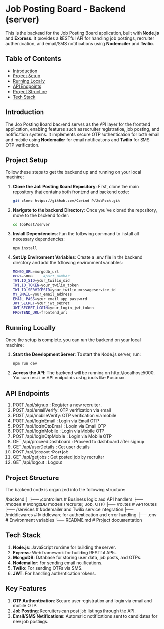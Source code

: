 # Job Posting Board - Backend (server)
This is the backend for the Job Posting Board application, built with **Node.js** and **Express**. It provides a RESTful API for handling job postings, recruiter authentication, and email/SMS notifications using **Nodemailer** and **Twilio**.

## Table of Contents
- [Introduction](#introduction)
- [Project Setup](#project-setup)
- [Running Locally](#running-locally)
- [API Endpoints](#api-endpoints)
- [Project Structure](#project-structure)
- [Tech Stack](#tech-stack)


## Introduction

The Job Posting Board backend serves as the API layer for the frontend application, enabling features such as recruiter registration, job posting, and notification systems. It implements secure OTP authentication for both email and mobile using **Nodemailer** for email notifications and **Twilio** for SMS OTP verification.

## Project Setup

Follow these steps to get the backend up and running on your local machine:

1. **Clone the Job Posting Board Repository**:
   First, clone the main repository that contains both frontend and backend code:
   ```bash
   git clone https://github.com/Govind-P/JobPost.git
2. **Navigate to the backend Directory**: 
    Once you've cloned the repository, move to the backend folder:
    ```bash
    cd JobPost/server 
3. **Install Dependencies**: 
    Run the following command to install all necessary dependencies:
    ```bash
    npm install
4. **Set Up Environment Variables**: 
    Create a .env file in the backend directory and add the following environment variables:
    ```bash
    MONGO_URL=mongodb_url                  
    PORT=5000     #port_number                           
    TWILIO_SID=your_twilio_sid   
    TWILIO_TOKEN=your_twilio_token   
    TWILIO_SERVICESID=your_twilio_messageservice_id 
    MY_EMAIL=your_email_address     
    EMAIL_PASS=your_email_app_password     
    JWT_SECRET=your_jwt_secret             
    JWT_SECRET_LOGIN=your_login_jwt_token  
    FRONTEND_URL=frontend_url

## Running Locally
Once the setup is complete, you can run the backend on your local machine:

1. **Start the Development Server**:
    To start the Node.js server, run:
    ```bash
    npm run dev
2. **Access the API**: 
    The backend will be running on http://localhost:5000. You can test the API endpoints using tools like Postman.

## API Endpoints
    
1. POST /api/signup : Register a new recruiter .
2. POST /api/emailVerify: OTP verification via email
3. POST /api/mobileVerify: OTP verification via mobile
4. POST /api/loginEmail : Login via Email OTP
5. POST /api/loginOtpEmail : Login via Email OTP
4. POST /api/loginMobile : Login via Mobile OTP
5. POST /api/loginOtpMobile : Login via Mobile OTP
6. GET /api/proceedDashboard : Proceed to dashboard after signup
6. GET /api/userDetails : Get user details
8. POST /api/jobpost :Post job
6. GET /api/getjobs : Get posted job by recruiter
10. GET /api/logout : Logout


## Project Structure
The backend code is organized into the following structure:

/backend
│
├── /controllers         # Business logic and API handlers
├── /models              # MongoDB models (recruiter, Job, OTP)
├── /routes              # API routes 
├── /services            # Nodemailer and Twilio service integration
├── /middlewares         # Middleware for authentication and error handling
├── .env                 # Environment variables
└── README.md            # Project documentation


## Tech Stack
1. **Node.js**: JavaScript runtime for building the server.
2. **Express**: Web framework for building RESTful APIs.
3. **MongoDB**: Database for storing user data, job posts, and OTPs.
4. **Nodemailer**: For sending email notifications.
5. **Twilio**: For sending OTPs via SMS.
6. **JWT**: For handling authentication tokens.


 ## Key Features
1. **OTP Authentication**: Secure user registration and login via email and mobile OTP.
2. **Job Posting**: Recruiters can post job listings through the API.
4. **Email/SMS Notifications**: Automatic notifications sent to candidates for new job postings.